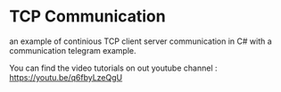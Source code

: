 # TCP Communication
 an example of continious TCP client server communication in C# with a communication telegram example.

You can find the video tutorials on out youtube channel : https://youtu.be/q6fbyLzeQgU

